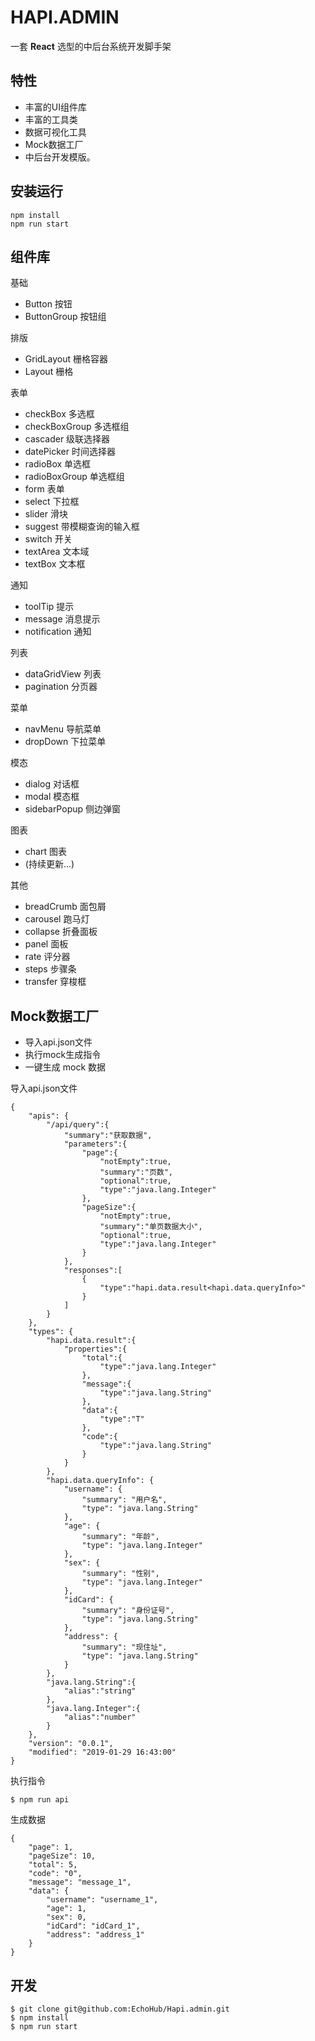 # HAPI.ADMIN 
一套 **React** 选型的中后台系统开发脚手架
## 特性
- 丰富的UI组件库
- 丰富的工具类
- 数据可视化工具
- Mock数据工厂
- 中后台开发模版。
## 安装运行
```
npm install 
npm run start
```
## 组件库
基础
- Button 按钮
- ButtonGroup 按钮组

排版
- GridLayout 栅格容器
- Layout 栅格

表单
- checkBox 多选框 
- checkBoxGroup 多选框组 
- cascader 级联选择器
- datePicker 时间选择器
- radioBox 单选框 
- radioBoxGroup 单选框组
- form 表单
- select 下拉框
- slider 滑块
- suggest 带模糊查询的输入框
- switch 开关
- textArea 文本域 
- textBox 文本框 

通知
- toolTip 提示
- message 消息提示
- notification 通知

列表
- dataGridView 列表 
- pagination 分页器 

菜单
- navMenu 导航菜单
- dropDown 下拉菜单

模态
- dialog 对话框
- modal 模态框
- sidebarPopup 侧边弹窗

图表
- chart 图表
- (持续更新...)

其他
- breadCrumb 面包屑
- carousel 跑马灯
- collapse 折叠面板
- panel 面板
- rate 评分器
- steps 步骤条
- transfer 穿梭框

## Mock数据工厂

- 导入api.json文件
- 执行mock生成指令
- 一键生成 mock 数据

导入api.json文件
```
{
    "apis": {
        "/api/query":{
			"summary":"获取数据",
			"parameters":{
				"page":{
					"notEmpty":true,
					"summary":"页数",
					"optional":true,
					"type":"java.lang.Integer"
                },
                "pageSize":{
					"notEmpty":true,
					"summary":"单页数据大小",
					"optional":true,
					"type":"java.lang.Integer"
				}
			},
			"responses":[
				{
					"type":"hapi.data.result<hapi.data.queryInfo>"
				}
			]
        }
    },
    "types": {
        "hapi.data.result":{
			"properties":{
				"total":{
					"type":"java.lang.Integer"
				},
				"message":{
					"type":"java.lang.String"
				},
				"data":{
					"type":"T"
				},
				"code":{
					"type":"java.lang.String"
				}
			}
        },
        "hapi.data.queryInfo": {
			"username": {
				"summary": "用户名",
				"type": "java.lang.String"
			},
			"age": {
				"summary": "年龄",
				"type": "java.lang.Integer"
			},
			"sex": {
				"summary": "性别",
				"type": "java.lang.Integer"
			},
			"idCard": {
				"summary": "身份证号",
				"type": "java.lang.String"
			},
			"address": {
				"summary": "现住址",
				"type": "java.lang.String"
			}
        },
        "java.lang.String":{
			"alias":"string"
        },
        "java.lang.Integer":{
			"alias":"number"
		}
    },
    "version": "0.0.1",
    "modified": "2019-01-29 16:43:00"
}
```
执行指令
```
$ npm run api
```
生成数据
```
{
    "page": 1,
    "pageSize": 10,
    "total": 5,
    "code": "0",
    "message": "message_1",
    "data": {
        "username": "username_1",
        "age": 1,
        "sex": 0,
        "idCard": "idCard_1",
        "address": "address_1"
    }
}
```
## 开发
```
$ git clone git@github.com:EchoHub/Hapi.admin.git
$ npm install
$ npm run start
```


